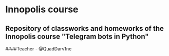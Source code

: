 # Innopolis course
 
## Repository of classworks and homeworks of the Innopolis course "Telegram bots in Python"

####Teacher - @QuadDarv1ne

